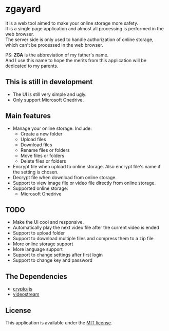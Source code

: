 # zgayard
It is a web tool aimed to make your online storage more safety.  
It is a single page application and almost all processing is performed in the web browser.  
The server side is only used to handle authorization of online storage, which can't be processed in the web browser.

PS: __ZGA__ is the abbreviation of my father's name.  
And I use this name to hope the merits from this application will be dedicated to my parents.

## This is still in development

* The UI is still very simple and ugly.
* Only support Microsoft Onedrive.

## Main features

* Manage your online storage. Include:
  * Create a new folder
  * Upload files
  * Download files
  * Rename files or folders
  * Move files or folders
  * Delete files or folders
* Encrypt file when upload to online storage. Also encrypt file's name if the setting is chosen.
* Decrypt file when download from online storage.
* Support to view image file or video file directly from online storage.
* Supported online storage:
  * Microsoft Onedrive

## TODO

* Make the UI cool and responsive.
* Automatically play the next video file after the current video is ended
* Support to upload folder
* Support to download multiple files and compress them to a zip file
* More online storage support
* More language support
* Support to change settings after first login
* Support to change key and password

## The Dependencies

* [crypto-js](https://github.com/brix/crypto-js)
* [videostream](https://github.com/jhiesey/videostream)

## License

This application is available under the
[MIT license](https://opensource.org/licenses/MIT).
